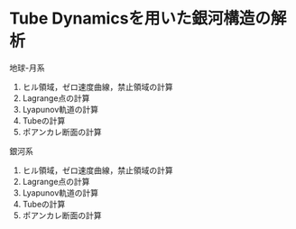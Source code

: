 # Tube Dynamicsを用いた銀河構造の解析

地球-月系
1. ヒル領域，ゼロ速度曲線，禁止領域の計算
2. Lagrange点の計算
3. Lyapunov軌道の計算
4. Tubeの計算
5. ポアンカレ断面の計算

銀河系
1. ヒル領域，ゼロ速度曲線，禁止領域の計算
2. Lagrange点の計算
3. Lyapunov軌道の計算
4. Tubeの計算
5. ポアンカレ断面の計算
